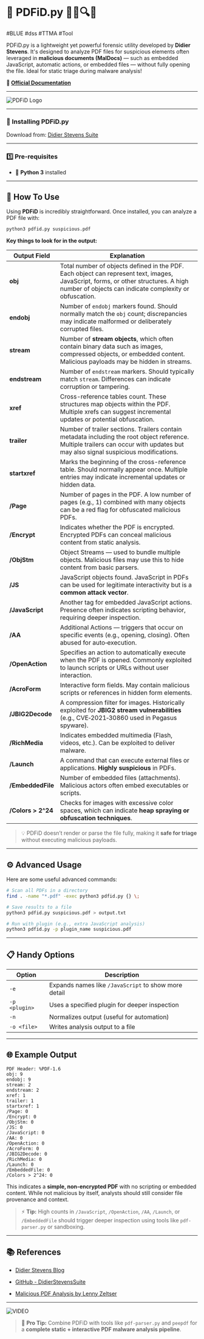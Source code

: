 # 🧾 PDFiD.py 🕵️‍♂️🔍✨

#BLUE #dss #TTMA #Tool 

PDFiD.py is a lightweight yet powerful forensic utility developed by **Didier Stevens**. It's designed to analyze PDF files for suspicious elements often leveraged in **malicious documents (MalDocs)** — such as embedded JavaScript, automatic actions, or embedded files — without fully opening the file. Ideal for static triage during malware analysis!

**🔗 [Official Documentation](https://blog.didierstevens.com/programs/pdf-tools/)**

---

![PDFiD Logo](https://raw.githubusercontent.com/luke-mckeever/Cyber_Vault/main/_Resources/Tool_Logos/pdfid_logo.png)

---

### 🚀 Installing PDFiD.py

Download from: [Didier Stevens Suite](https://github.com/DidierStevens/DidierStevensSuite)

---

### 1️⃣ Pre‑requisites

- 🐍 **Python 3** installed

---

## 🧰 How To Use

Using **PDFiD** is incredibly straightforward. Once installed, you can analyze a PDF file with:

```bash
python3 pdfid.py suspicious.pdf
```

**Key things to look for in the output:**

| **Output Field**  |  **Explanation** |
|---|---|
|**obj**|Total number of objects defined in the PDF. Each object can represent text, images, JavaScript, forms, or other structures. A high number of objects can indicate complexity or obfuscation.|
|**endobj**|Number of `endobj` markers found. Should normally match the `obj` count; discrepancies may indicate malformed or deliberately corrupted files.|
|**stream**|Number of **stream objects**, which often contain binary data such as images, compressed objects, or embedded content. Malicious payloads may be hidden in streams.|
|**endstream**|Number of `endstream` markers. Should typically match `stream`. Differences can indicate corruption or tampering.|
|**xref**|Cross-reference tables count. These structures map objects within the PDF. Multiple xrefs can suggest incremental updates or potential obfuscation.|
|**trailer**|Number of trailer sections. Trailers contain metadata including the root object reference. Multiple trailers can occur with updates but may also signal suspicious modifications.|
|**startxref**|Marks the beginning of the cross-reference table. Should normally appear once. Multiple entries may indicate incremental updates or hidden data.|
|**/Page**|Number of pages in the PDF. A low number of pages (e.g., 1) combined with many objects can be a red flag for obfuscated malicious PDFs.|
|**/Encrypt**|Indicates whether the PDF is encrypted. Encrypted PDFs can conceal malicious content from static analysis.|
|**/ObjStm**|Object Streams — used to bundle multiple objects. Malicious files may use this to hide content from basic parsers.|
|**/JS**|JavaScript objects found. JavaScript in PDFs can be used for legitimate interactivity but is a **common attack vector**.|
|**/JavaScript**|Another tag for embedded JavaScript actions. Presence often indicates scripting behavior, requiring deeper inspection.|
|**/AA**|Additional Actions — triggers that occur on specific events (e.g., opening, closing). Often abused for auto‑execution.|
|**/OpenAction**|Specifies an action to automatically execute when the PDF is opened. Commonly exploited to launch scripts or URLs without user interaction.|
|**/AcroForm**|Interactive form fields. May contain malicious scripts or references in hidden form elements.|
|**/JBIG2Decode**|A compression filter for images. Historically exploited for **JBIG2 stream vulnerabilities** (e.g., CVE‑2021‑30860 used in Pegasus spyware).|
|**/RichMedia**|Indicates embedded multimedia (Flash, videos, etc.). Can be exploited to deliver malware.|
|**/Launch**|A command that can execute external files or applications. **Highly suspicious** in PDFs.|
|**/EmbeddedFile**|Number of embedded files (attachments). Malicious actors often embed executables or scripts.|
|**/Colors > 2^24**|Checks for images with excessive color spaces, which can indicate **heap spraying or obfuscation techniques**.|

> 💡 PDFiD doesn’t render or parse the file fully, making it **safe for triage** without executing malicious payloads.

---

## ⚙️ Advanced Usage

Here are some useful advanced commands:

```bash
# Scan all PDFs in a directory
find . -name "*.pdf" -exec python3 pdfid.py {} \;

# Save results to a file
python3 pdfid.py suspicious.pdf > output.txt

# Run with plugin (e.g., extra JavaScript analysis)
python3 pdfid.py -p plugin_name suspicious.pdf
```

---

## 📋 Handy Options

|Option|Description|
|---|---|
|`-e`|Expands names like `/JavaScript` to show more detail|
|`-p <plugin>`|Uses a specified plugin for deeper inspection|
|`-n`|Normalizes output (useful for automation)|
|`-o <file>`|Writes analysis output to a file|

---

## 🌐 Example Output

```
PDF Header: %PDF-1.6
obj: 9
endobj: 9
stream: 2
endstream: 2
xref: 1
trailer: 1
startxref: 1
/Page: 0
/Encrypt: 0
/ObjStm: 0
/JS: 0
/JavaScript: 0
/AA: 0
/OpenAction: 0
/AcroForm: 0
/JBIG2Decode: 0
/RichMedia: 0
/Launch: 0
/EmbeddedFile: 0
/Colors > 2^24: 0
```

This indicates a **simple, non‑encrypted PDF** with no scripting or embedded content. While not malicious by itself, analysts should still consider file provenance and context.

> ⚡ **Tip:** High counts in `/JavaScript`, `/OpenAction`, `/AA`, `/Launch`, or `/EmbeddedFile` should trigger deeper inspection using tools like `pdf-parser.py` or sandboxing.

---

## 📚 References

- [Didier Stevens Blog](https://blog.didierstevens.com/)
    
- [GitHub - DidierStevensSuite](https://github.com/DidierStevens/DidierStevensSuite)
    
- [Malicious PDF Analysis by Lenny Zeltser](https://zeltser.com/analyzing-malicious-documents/)
    

---

![VIDEO](https://www.youtube.com/watch?v=3HqYt9KwU7o)

> 🧠 **Pro Tip:** Combine PDFiD with tools like `pdf-parser.py` and `peepdf` for a **complete static + interactive PDF malware analysis pipeline**.